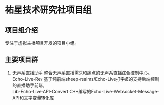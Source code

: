 # 祐星技术研究社项目组

## 项目组介绍

专注于虚拟主播项目开发的项目小组。

## 主要项目群

1. 无声系直播助手
整合无声系直播需求和痛点的无声系直播综合控制中心。  
Echo-Live-Rev 基于纯前端sheep-realms/Echo-Live打字姬的支持后端控制的直播助手前端。  
Lib-Echo-Live-API-Convert C++编写的Echo-Live-Websocket-Message-API和文字变量转化库

